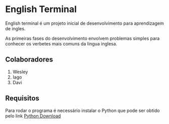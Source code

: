 # English Terminal

English terminal é um projeto inicial de desenvolvimento para aprendizagem de ingles.

As primeiras fases do desenvolvimento envolvem problemas simples para conhecer os verbetes mais comuns da lingua inglesa.

## Colaboradores

1. Wesley
1. Iago
1. Davi

## Requisitos

Para rodar o programa é necessário instalar o Python que pode ser obtido pelo link
[Python Download](https://www.python.org/)